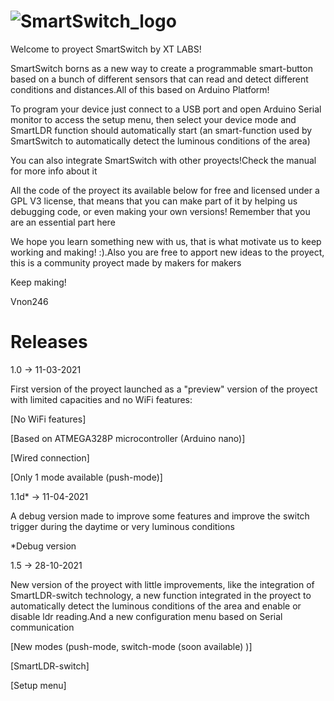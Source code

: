 # ![SmartSwitch_logo](https://user-images.githubusercontent.com/45925042/149219179-cce26c50-fce7-4855-9db4-0649a2affef1.png)

Welcome to proyect SmartSwitch by XT LABS!

SmartSwitch borns as a new way to create a programmable smart-button
based on a bunch of different sensors that can read and
detect different conditions and distances.All of this based
on Arduino Platform!

To program your device just connect to a USB port and open Arduino
Serial monitor to access the setup menu, then select your device mode
and SmartLDR function should automatically start (an smart-function used
by SmartSwitch to automatically detect the luminous conditions of the area)

You can also integrate SmartSwitch with other proyects!Check the manual
for more info about it

All the code of the proyect its available below for free and licensed 
under a GPL V3 license, that means that you can make part of it by 
helping us debugging code, or even making your own versions! Remember that 
you are an essential part here

We hope you learn something new with us, that is what motivate us to keep working
and making! :).Also you are free to apport new ideas to the proyect, this is a community 
proyect made by makers for makers

Keep making!

Vnon246

# Releases

1.0 -> 11-03-2021

First version of the proyect launched as a "preview" version
of the proyect with limited capacities and no WiFi features:

  [No WiFi features]
  
  [Based on ATMEGA328P microcontroller (Arduino nano)]
  
  [Wired connection]
  
  [Only 1 mode available (push-mode)]
  

1.1d* -> 11-04-2021

A debug version made to improve some features and improve the
switch trigger during the daytime or very luminous conditions

*Debug version

1.5 -> 28-10-2021

New version of the proyect with little improvements, like 
the integration of SmartLDR-switch technology, a new function 
integrated in the proyect to automatically detect the
luminous conditions of the area and enable or disable ldr
reading.And a new configuration menu based on Serial communication

  [New modes (push-mode, switch-mode (soon available) )]
  
  [SmartLDR-switch]
  
  [Setup menu]
  
